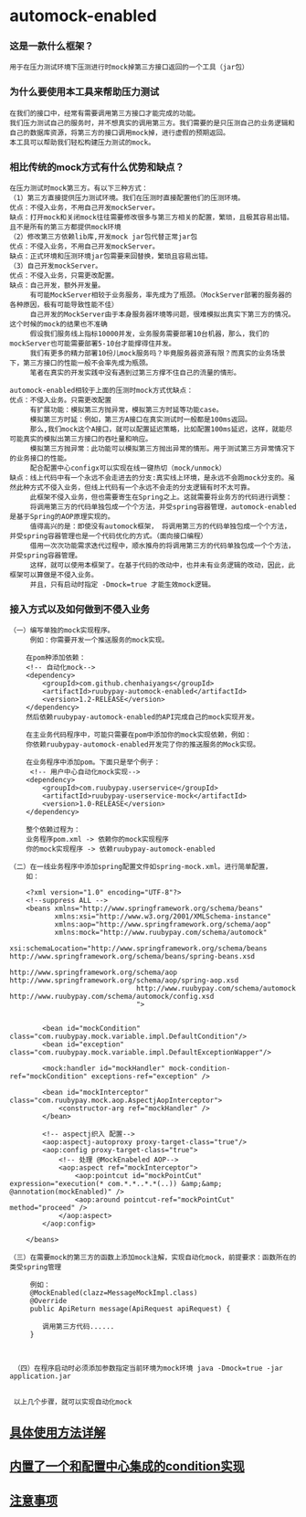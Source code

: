 # automock-enabled
    
### 这是一款什么框架？
    用于在压力测试环境下压测进行时mock掉第三方接口返回的一个工具（jar包）
### 为什么要使用本工具来帮助压力测试
    在我们的接口中，经常有需要调用第三方接口才能完成的功能。
    我们压力测试自己的服务时，并不想真实的调用第三方。我们需要的是只压测自己的业务逻辑和自己的数据库资源，将第三方的接口调用mock掉，进行虚假的预期返回。
    本工具可以帮助我们轻松构建压力测试的mock。
### 相比传统的mock方式有什么优势和缺点？
    在压力测试时mock第三方。有以下三种方式：
    （1）第三方直接提供压力测试环境。我们在压测时直接配置他们的压测环境。
    优点：不侵入业务，不用自己开发mockServer。
    缺点：打开mock和关闭mock往往需要修改很多与第三方相关的配置，繁琐，且极其容易出错。且不是所有的第三方都提供mock环境
    （2）修改第三方依赖lib库,开发mock jar包代替正常jar包
    优点：不侵入业务，不用自己开发mockServer。
    缺点：正式环境和压测环境jar包需要来回替换，繁琐且容易出错。
    （3）自己开发mockServer。
    优点：不侵入业务，只需更改配置。
    缺点：自己开发，额外开发量。
         有可能MockServer相较于业务服务，率先成为了瓶颈。（MockServer部署的服务器的各种原因，极有可能导致性能不佳）
         自己开发的MockServer由于本身服务器环境等问题，很难模拟出真实下第三方的情况。这个时候的mock的结果也不准确
         假设我们服务线上指标10000并发，业务服务需要部署10台机器，那么，我们的mockServer也可能需要部署5-10台才能撑得住并发。
         我们有更多的精力部署10份儿mock服务吗？毕竟服务器资源有限？而真实的业务场景下，第三方接口的性能一般不会率先成为瓶颈。
         笔者在真实的开发实践中没有遇到过第三方撑不住自己的流量的情形。
         
    automock-enabled相较于上面的压测时mock方式优缺点：
    优点：不侵入业务。只需更改配置
         有扩展功能：模拟第三方抛异常，模拟第三方时延等功能case。
         模拟第三方时延：例如，第三方A接口在真实测试时一般都是100ms返回。
         那么,我们mock这个A接口，就可以配置延迟策略，比如配置100ms延迟，这样，就能尽可能真实的模拟出第三方接口的吞吐量和响应。
         模拟第三方抛异常：此功能可以模拟第三方抛出异常的情形。用于测试第三方异常情况下的业务接口的性能。
         配合配置中心configx可以实现在线一键热切（mock/unmock）
    缺点：线上代码中有一个永远不会走进去的分支:真实线上环境，是永远不会跑mock分支的。虽然此种方式不侵入业务，但线上代码有一个永远不会走的分支逻辑有时不太可靠。
         此框架不侵入业务，但也需要寄生在Spring之上。这就需要将业务方的代码进行调整：
         将调用第三方的代码单独包成一个个方法，并受spring容器管理，automock-enabled是基于Spring的AOP原理实现的。
         值得高兴的是：即使没有automock框架， 将调用第三方的代码单独包成一个个方法，并受spring容器管理也是一个代码优化的方式。（面向接口编程）
         借用一次次功能需求迭代过程中，顺水推舟的将调用第三方的代码单独包成一个个方法，并受spring容器管理。
         这样，就可以使用本框架了。在基于代码的改动中，也并未有业务逻辑的改动，因此，此框架可以算做是不侵入业务。
         并且，只有启动时指定 -Dmock=true 才能生效mock逻辑。

### 接入方式以及如何做到不侵入业务
    
    （一）编写单独的mock实现程序。
         例如：你需要开发一个推送服务的mock实现。
    
        在pom种添加依赖：      
        <!-- 自动化mock-->
        <dependency>
            <groupId>com.github.chenhaiyangs</groupId>
            <artifactId>ruubypay-automock-enabled</artifactId>
            <version>1.2-RELEASE</version>
        </dependency>    
        然后依赖ruubypay-automock-enabled的API完成自己的mock实现开发。
    
        在主业务代码程序中，可能只需要在pom中添加你的mock实现依赖，例如：
        你依赖ruubypay-automock-enabled开发完了你的推送服务的Mock实现。
        
        在业务程序中添加pom。下面只是举个例子：
         <!-- 用户中心自动化mock实现-->
        <dependency>
            <groupId>com.ruubypay.userservice</groupId>     
            <artifactId>ruubypay-userservice-mock</artifactId> 
            <version>1.0-RELEASE</version>
        </dependency>  
    
        整个依赖过程为：
        业务程序pom.xml -> 依赖你的mock实现程序
        你的mock实现程序 -> 依赖ruubypay-automock-enabled
    
    （二）在一线业务程序中添加spring配置文件如spring-mock.xml。进行简单配置，
        如：
    
        <?xml version="1.0" encoding="UTF-8"?>
        <!--suppress ALL -->
        <beans xmlns="http://www.springframework.org/schema/beans"
               xmlns:xsi="http://www.w3.org/2001/XMLSchema-instance"
               xmlns:aop="http://www.springframework.org/schema/aop"
               xmlns:mock="http://www.ruubypay.com/schema/automock"
               xsi:schemaLocation="http://www.springframework.org/schema/beans http://www.springframework.org/schema/beans/spring-beans.xsd
                                   http://www.springframework.org/schema/aop http://www.springframework.org/schema/aop/spring-aop.xsd
                                   http://www.ruubypay.com/schema/automock http://www.ruubypay.com/schema/automock/config.xsd
                                   ">
        
        
            <bean id="mockCondition" class="com.ruubypay.mock.variable.impl.DefaultCondition"/>
            <bean id="exception" class="com.ruubypay.mock.variable.impl.DefaultExceptionWapper"/>
        
            <mock:handler id="mockHandler" mock-condition-ref="mockCondition" exceptions-ref="exception" />
        
            <bean id="mockInterceptor" class="com.ruubypay.mock.aop.AspectjAopInterceptor">
                <constructor-arg ref="mockHandler" />
            </bean>
        
            <!-- aspectj织入 配置-->
            <aop:aspectj-autoproxy proxy-target-class="true"/>
            <aop:config proxy-target-class="true">
                <!-- 处理 @MockEnabeled AOP-->
                <aop:aspect ref="mockInterceptor">
                    <aop:pointcut id="mockPointCut" expression="execution(* com.*.*..*.*(..)) &amp;&amp; @annotation(mockEnabled)" />
                    <aop:around pointcut-ref="mockPointCut" method="proceed" />
                </aop:aspect>
            </aop:config>
        
        </beans>
    
    （三）在需要mock的第三方的函数上添加mock注解，实现自动化mock，前提要求：函数所在的类受spring管理
        
         例如：
         @MockEnabled(clazz=MessageMockImpl.class)
         @Override
         public ApiReturn message(ApiRequest apiRequest) {
            
            调用第三方代码......
         }
    
    
    
     （四）在程序启动时必须添加参数指定当前环境为mock环境 java -Dmock=true -jar application.jar
     
     
     以上几个步骤，就可以实现自动化mock
     
## [具体使用方法详解](./doc/detail.md)
## [内置了一个和配置中心集成的condition实现](doc/config-cloud.md)
## [注意事项](./doc/needattention.md)